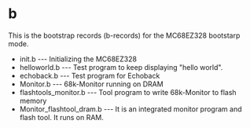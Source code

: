 # b

This is the bootstrap records (b-records) for the MC68EZ328 bootstarp mode.

- init.b --- Initializing the MC68EZ328
- helloworld.b --- Test program to keep displaying "hello world".
- echoback.b --- Test program for Echoback
- Monitor.b --- 68k-Monitor running on DRAM
- flashtools_monitor.b --- Tool program to write 68k-Monitor to flash memory
- Monitor_flashtool_dram.b --- It is an integrated monitor program and flash tool. It runs on RAM.

